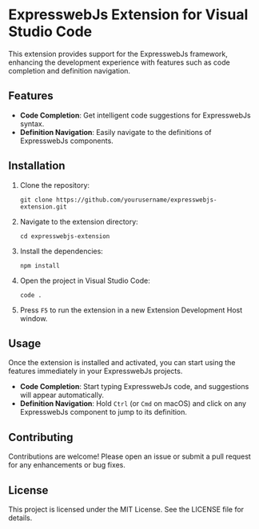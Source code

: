 # ExpresswebJs Extension for Visual Studio Code

This extension provides support for the ExpresswebJs framework, enhancing the development experience with features such as code completion and definition navigation.

## Features

- **Code Completion**: Get intelligent code suggestions for ExpresswebJs syntax.
- **Definition Navigation**: Easily navigate to the definitions of ExpresswebJs components.

## Installation

1. Clone the repository:
   ```
   git clone https://github.com/yourusername/expresswebjs-extension.git
   ```
2. Navigate to the extension directory:
   ```
   cd expresswebjs-extension
   ```
3. Install the dependencies:
   ```
   npm install
   ```
4. Open the project in Visual Studio Code:
   ```
   code .
   ```
5. Press `F5` to run the extension in a new Extension Development Host window.

## Usage

Once the extension is installed and activated, you can start using the features immediately in your ExpresswebJs projects. 

- **Code Completion**: Start typing ExpresswebJs code, and suggestions will appear automatically.
- **Definition Navigation**: Hold `Ctrl` (or `Cmd` on macOS) and click on any ExpresswebJs component to jump to its definition.

## Contributing

Contributions are welcome! Please open an issue or submit a pull request for any enhancements or bug fixes.

## License

This project is licensed under the MIT License. See the LICENSE file for details.
